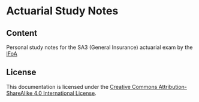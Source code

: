 # Actuarial Study Notes

## Content

Personal study notes for the SA3 (General Insurance) actuarial exam by the [IFoA](https://www.actuaries.org.uk)

## License

This documentation is licensed under the [Creative Commons Attribution-ShareAlike 4.0 International License](https://creativecommons.org/licenses/by-sa/4.0/).
